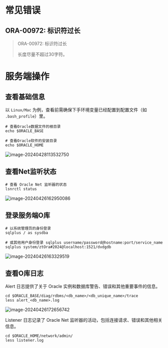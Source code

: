 # 常见错误

## ORA-00972: 标识符过长

> ORA-00972: 标识符过长
>
> 长度尽量不超过30字符。



# 服务端操作

## 查看基础信息

以 `Linux/Mac` 为例，查看前需确保下手环境变量已经配置到配置文件（如 `.bash_profile`）里。

```shell
# 查看Oracle数据文件的根目录
echo $ORACLE_BASE

# 查看Oracle软件的安装目录
echo $ORACLE_HOME
```

![image-20240428113532750](https://cdn.jsdelivr.net/gh/zhengzhenning/imageBeds@main/images/image-20240428113532750.png)

## 查看Net监听状态

```
# 查看 Oracle Net 监听器的状态
lsnrctl status 
```

![image-20240426162950086](https://cdn.jsdelivr.net/gh/zhengzhenning/imageBeds@main/images/image-20240426162950086.png)

## 登录服务端O库

```shell
# 以系统管理员的身份登录
sqlplus / as sysdba

# 或其他用户身份登录 sqlplus username/password@hostname:port/service_name
sqlplus system/ztOra#2024@localhost:1521/dvdgdb
```

![image-20240426163329519](https://cdn.jsdelivr.net/gh/zhengzhenning/imageBeds@main/images/image-20240426163329519.png)

## 查看O库日志

Alert 日志提供了关于 Oracle 实例和数据库警告、错误和其他重要事件的信息。

```shell
cd $ORACLE_BASE/diag/rdbms/<db_name>/<db_unique_name>/trace
less alert_<db_name>.log
```

![image-20240426172656742](https://cdn.jsdelivr.net/gh/zhengzhenning/imageBeds@main/images/image-20240426172656742.png)

Listener 日志记录了 Oracle Net 监听器的活动，包括连接请求、错误和其他相关信息。

```shell
cd $ORACLE_HOME/network/admin/
less listener.log
```

